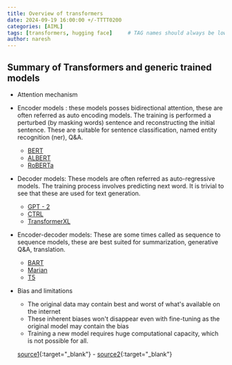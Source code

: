 ```yaml
---
title: Overview of transformers
date: 2024-09-19 16:00:00 +/-TTTT0200
categories: [AIML]
tags: [transformers, hugging face]     # TAG names should always be lowercase
author: naresh
---
```


## Summary of Transformers and generic trained models
- Attention mechanism
- Encoder models : these models posses bidirectional attention, these are often referred as auto encoding models. The training is performed a perturbed (by masking words) sentence and reconstructing the initial sentence. These are suitable for sentence classification, named entity recognition (ner), Q&A.
    - [BERT](https://huggingface.co/docs/transformers/model_doc/albert)
    - [ALBERT](https://huggingface.co/docs/transformers/model_doc/bert)
    - [RoBERTa](https://huggingface.co/docs/transformers/model_doc/roberta)
- Decoder models: These models are often referred as auto-regressive models. The training process involves predicting next word. It is trivial to see that these are used for text generation.
    - [GPT - 2](https://huggingface.co/docs/transformers/model_doc/gpt2)
    - [CTRL](https://huggingface.co/docs/transformers/model_doc/ctrl)
    - [TransformerXL](https://huggingface.co/docs/transformers/model_doc/transfo-xl)
- Encoder-decoder models: These are some times called as sequence to sequence models, these are best suited for summarization, generative Q&A, translation.
    - [BART](https://huggingface.co/docs/transformers/model_doc/bart)
    - [Marian](https://huggingface.co/docs/transformers/model_doc/marian)
    - [T5](https://huggingface.co/docs/transformers/model_doc/t5)
- Bias and limitations
    - The original data may contain best and worst of what's available on the internet
    - These inherent biases won't disappear even with fine-tuning as the original model may contain the bias
    - Training a new model requires huge computational capacity, which is not possible for all.

    [source1](https://user.phil.hhu.de/~cwurm/wp-content/uploads/2020/01/7181-attention-is-all-you-need.pdf){:target="_blank"} - [source2](https://huggingface.co/learn/nlp-course/chapter1/7){:target="_blank"}